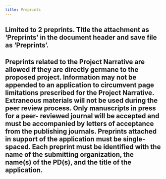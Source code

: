 ```yaml
---
title: Preprints
---
```


## **Limited to 2 preprints.** Title the attachment as ‘Preprints’ in the document header and save file as ‘Preprints’.

## Preprints related to the Project Narrative are allowed if they are directly germane to the proposed project. Information may not be appended to an application to circumvent page limitations prescribed for the Project Narrative. Extraneous materials will not be used during the peer review process. Only manuscripts in press for a peer- reviewed journal will be accepted and must be accompanied by letters of acceptance from the publishing journals. Preprints attached in support of the application must be single-spaced. Each preprint must be identified with the name of the submitting organization, the name(s) of the PD(s), and the title of the application.
